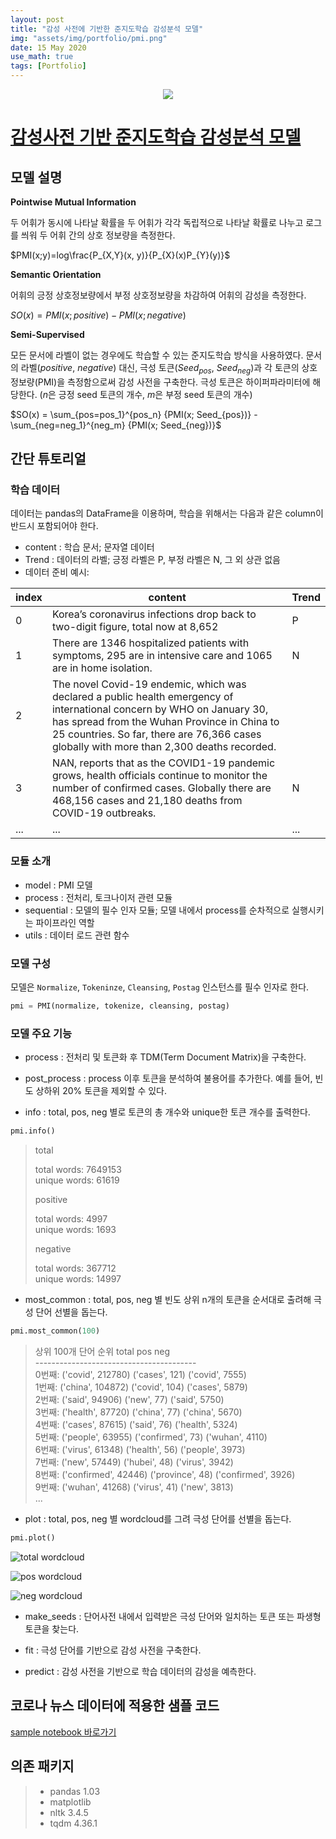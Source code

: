 ```yaml
---
layout: post
title: "감성 사전에 기반한 준지도학습 감성분석 모델"
img: "assets/img/portfolio/pmi.png"
date: 15 May 2020
use_math: true
tags: [Portfolio]
---
```

<div align="center">
  <a href="https://github.com/realblack0/One-Punch">
    <img src="https://github.com/realblack0/realblack0.github.io/blob/master/assets/img/portfolio/pmi.png?raw=true">
  </a>
</div>

# [감성사전 기반 준지도학습 감성분석 모델](https://github.com/realblack0/semi-supervised-sentiment-analysis)

## 모델 설명

**Pointwise Mutual Information**

두 어휘가 동시에 나타날 확률을 두 어휘가 각각 독립적으로 나타날 확률로 나누고 로그를 씌워 두 어휘 간의 상호 정보량을 측정한다.

$PMI(x;y)=log\frac{P_{X,Y}(x, y)}{P_{X}(x)P_{Y}(y)}$

**Semantic Orientation**

어휘의 긍정 상호정보량에서 부정 상호정보량을 차감하여 어휘의 감성을 측정한다.

$SO(x)=PMI(x;positive) - PMI(x;negative)$

**Semi-Supervised**

모든 문서에 라벨이 없는 경우에도 학습할 수 있는 준지도학습 방식을 사용하였다. 문서의 라벨($positive$, $negative$) 대신, 극성 토큰($Seed_{pos}$, $Seed_{neg}$)과 각 토큰의 상호정보량(PMI)을 측정함으로써 감성 사전을 구축한다. 극성 토큰은 하이퍼파라미터에 해당한다. ($n$은 긍정 seed 토큰의 개수, $m$은 부정 seed 토큰의 개수)

$SO(x) = \sum_{pos=pos_1}^{pos_n} {PMI(x; Seed_{pos})} - \sum_{neg=neg_1}^{neg_m} {PMI(x; Seed_{neg})}$

## 간단 튜토리얼

### 학습 데이터

데이터는 pandas의 DataFrame을 이용하며, 학습을 위해서는 다음과 같은 column이 반드시 포함되어야 한다.

- content : 학습 문서; 문자열 데이터
- Trend : 데이터의 라벨; 긍정 라벨은 P, 부정 라벨은 N, 그 외 상관 없음
- 데이터 준비 예시:

|index|content|Trend|
|---|---|---|
|0|Korea’s coronavirus infections drop back to two-digit figure, total now at 8,652|P|
|1|There are 1346 hospitalized patients with symptoms, 295 are in intensive care and 1065 are in home isolation.|N|
|2|The novel Covid-19 endemic, which was declared a public health emergency of international concern by WHO on January 30, has spread from the Wuhan Province in China to 25 countries. So far, there are 76,366 cases globally with more than 2,300 deaths recorded.||
|3|NAN, reports that as the COVID1-19 pandemic grows, health officials continue to monitor the number of confirmed cases. Globally there are 468,156 cases and 21,180 deaths from COVID-19 outbreaks.|N|
|...|...|...|

### 모듈 소개

- model : PMI 모델
- process : 전처리, 토크나이저 관련 모듈
- sequential : 모델의 필수 인자 모듈; 모델 내에서 process를 순차적으로 실행시키는 파이프라인 역할
- utils : 데이터 로드 관련 함수

### 모델 구성

모델은 `Normalize`, `Tokeninze`, `Cleansing`, `Postag` 인스턴스를 필수 인자로 한다.

```python
pmi = PMI(normalize, tokenize, cleansing, postag)
```

### 모델 주요 기능

- process : 전처리 및 토큰화 후 TDM(Term Document Matrix)을 구축한다.

- post_process : process 이후 토큰을 분석하여 불용어를 추가한다. 예를 들어, 빈도 상하위 20% 토큰을 제외할 수 있다.

- info : total, pos, neg 별로 토큰의 총 개수와 unique한 토큰 개수를 출력한다.

```python
pmi.info()
```

>total  
>
>total words: 7649153  
>unique words: 61619  
>
>positive  
>
>total words: 4997  
>unique words: 1693  
>
>negative  
>
>total words: 367712  
>unique words: 14997

- most_common : total, pos, neg 별 빈도 상위 n개의 토큰을 순서대로 출려해 극성 단어 선별을 돕는다.

```python
pmi.most_common(100)
```

>상위 100개 단어
순위      total     pos     neg   
\----------------------------------------  
0번째: ('covid', 212780)    ('cases', 121)    ('covid', 7555)  
1번째: ('china', 104872)    ('covid', 104)    ('cases', 5879)  
2번째: ('said', 94906)    ('new', 77)    ('said', 5750)  
3번째: ('health', 87720)    ('china', 77)    ('china', 5670)  
4번째: ('cases', 87615)    ('said', 76)    ('health', 5324)  
5번째: ('people', 63955)    ('confirmed', 73)    ('wuhan', 4110)  
6번째: ('virus', 61348)    ('health', 56)    ('people', 3973)  
7번째: ('new', 57449)    ('hubei', 48)    ('virus', 3942)  
8번째: ('confirmed', 42446)    ('province', 48)    ('confirmed', 3926)  
9번째: ('wuhan', 41268)    ('virus', 41)    ('new', 3813)  
...

- plot : total, pos, neg 별 wordcloud를 그려 극성 단어를 선별을 돕는다.

```python
pmi.plot()
```
![total wordcloud](https://user-images.githubusercontent.com/50395556/81842003-4391b400-9586-11ea-9ec8-0cd6b5427649.png)

![pos wordcloud](https://user-images.githubusercontent.com/50395556/81842112-720f8f00-9586-11ea-9dbb-7664baa28d28.png)

![neg wordcloud](https://user-images.githubusercontent.com/50395556/81842067-5c01ce80-9586-11ea-8681-caaa5a96687b.png)

- make_seeds : 단어사전 내에서 입력받은 극성 단어와 일치하는 토큰 또는 파생형 토큰을 찾는다.

- fit : 극성 단어를 기반으로 감성 사전을 구축한다.

- predict : 감성 사전을 기반으로 학습 데이터의 감성을 예측한다.

## 코로나 뉴스 데이터에 적용한 샘플 코드

[sample notebook 바로가기](https://github.com/realblack0/semi-supervised-sentiment-analysis/blob/master/sample/\(sample\)%ED%98%95%ED%83%9C%EC%86%8C%20%EB%B6%84%EC%84%9D.ipynb)

## 의존 패키지

>- pandas 1.03
>- matplotlib
>- nltk 3.4.5
>- tqdm 4.36.1
